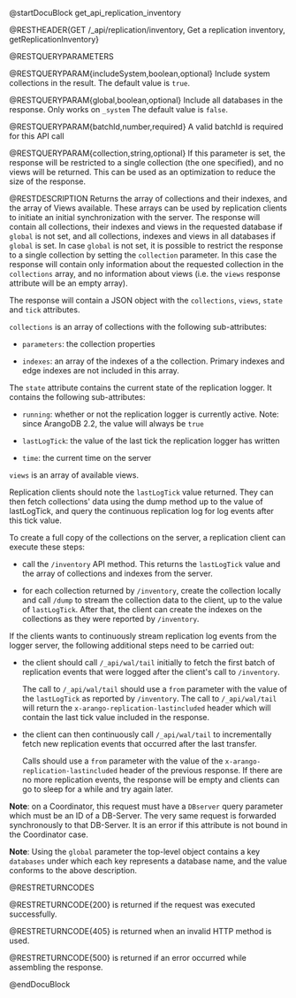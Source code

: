 
@startDocuBlock get_api_replication_inventory

@RESTHEADER{GET /_api/replication/inventory, Get a replication inventory, getReplicationInventory}

@RESTQUERYPARAMETERS

@RESTQUERYPARAM{includeSystem,boolean,optional}
Include system collections in the result. The default value is `true`.

@RESTQUERYPARAM{global,boolean,optional}
Include all databases in the response. Only works on `_system` The default value is `false`.

@RESTQUERYPARAM{batchId,number,required}
A valid batchId is required for this API call

@RESTQUERYPARAM{collection,string,optional}
If this parameter is set, the response will be restricted to a single collection (the one
specified), and no views will be returned. This can be used as an optimization to reduce
the size of the response.

@RESTDESCRIPTION
Returns the array of collections and their indexes, and the array of Views available. These
arrays can be used by replication clients to initiate an initial synchronization with the
server. 
The response will contain all collections, their indexes and views in the requested database
if `global` is not set, and all collections, indexes and views in all databases if `global`
is set.
In case `global` is not set, it is possible to restrict the response to a single collection
by setting the `collection` parameter. In this case the response will contain only information
about the requested collection in the `collections` array, and no information about views
(i.e. the `views` response attribute will be an empty array).

The response will contain a JSON object with the `collections`, `views`, `state` and
`tick` attributes.

`collections` is an array of collections with the following sub-attributes:

- `parameters`: the collection properties

- `indexes`: an array of the indexes of a the collection. Primary indexes and edge indexes
   are not included in this array.

The `state` attribute contains the current state of the replication logger. It
contains the following sub-attributes:

- `running`: whether or not the replication logger is currently active. Note:
  since ArangoDB 2.2, the value will always be `true`

- `lastLogTick`: the value of the last tick the replication logger has written

- `time`: the current time on the server

`views` is an array of available views.

Replication clients should note the `lastLogTick` value returned. They can then
fetch collections' data using the dump method up to the value of lastLogTick, and
query the continuous replication log for log events after this tick value.

To create a full copy of the collections on the server, a replication client
can execute these steps:

- call the `/inventory` API method. This returns the `lastLogTick` value and the
  array of collections and indexes from the server.

- for each collection returned by `/inventory`, create the collection locally and
  call `/dump` to stream the collection data to the client, up to the value of
  `lastLogTick`.
  After that, the client can create the indexes on the collections as they were
  reported by `/inventory`.

If the clients wants to continuously stream replication log events from the logger
server, the following additional steps need to be carried out:

- the client should call `/_api/wal/tail` initially to fetch the first batch of
  replication events that were logged after the client's call to `/inventory`.

  The call to `/_api/wal/tail` should use a `from` parameter with the value of the
  `lastLogTick` as reported by `/inventory`. The call to `/_api/wal/tail` will
  return the `x-arango-replication-lastincluded` header which will contain the
  last tick value included in the response.

- the client can then continuously call `/_api/wal/tail` to incrementally fetch new
  replication events that occurred after the last transfer.

  Calls should use a `from` parameter with the value of the `x-arango-replication-lastincluded`
  header of the previous response. If there are no more replication events, the
  response will be empty and clients can go to sleep for a while and try again
  later.

**Note**: on a Coordinator, this request must have a `DBserver`
query parameter which must be an ID of a DB-Server.
The very same request is forwarded synchronously to that DB-Server.
It is an error if this attribute is not bound in the Coordinator case.

**Note**: Using the `global` parameter the top-level object contains a key `databases`
under which each key represents a database name, and the value conforms to the above description.

@RESTRETURNCODES

@RESTRETURNCODE{200}
is returned if the request was executed successfully.

@RESTRETURNCODE{405}
is returned when an invalid HTTP method is used.

@RESTRETURNCODE{500}
is returned if an error occurred while assembling the response.

<!-- TODO How to find out the RocksDB batchId?
 EXAMPLES

 EXAMPLE_ARANGOSH_RUN{RestReplicationInventory_mmfiles}
    var url = "/_api/replication/inventory";
    var response = logCurlRequest('GET', url);

    assert(response.code === 200);

    logJsonResponse(response);
 END_EXAMPLE_ARANGOSH_RUN

With some additional indexes:

 EXAMPLE_ARANGOSH_RUN{RestReplicationInventoryIndexes_mmfiles}
    db._drop("IndexedCollection1");
    var c1 = db._create("IndexedCollection1");
    c1.ensureIndex({ type: "persistent", fields: ["name"] });
    c1.ensureIndex({ type: "persistent", fields: ["a", "b"], unique: true });

    db._drop("IndexedCollection2");
    var c2 = db._create("IndexedCollection2");
    c2.ensureIndex({ type: "fulltext", fields: ["text"], minLength: 10 });
    c2.ensureIndex({ type: "persistent", fields: ["a"] });

    var url = "/_api/replication/inventory";
    var response = logCurlRequest('GET', url);

    assert(response.code === 200);
    logJsonResponse(response);

    db._flushCache();
    db._drop("IndexedCollection1");
    db._drop("IndexedCollection2");
 END_EXAMPLE_ARANGOSH_RUN
-->
@endDocuBlock
